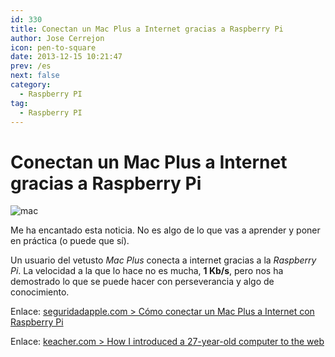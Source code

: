 ```yaml
---
id: 330
title: Conectan un Mac Plus a Internet gracias a Raspberry Pi
author: Jose Cerrejon
icon: pen-to-square
date: 2013-12-15 10:21:47
prev: /es
next: false
category:
  - Raspberry PI
tag:
  - Raspberry PI
---
```


# Conectan un Mac Plus a Internet gracias a Raspberry Pi

![mac](/images/2013/12/Mac_Rpi_conn.jpg)

Me ha encantado esta noticia. No es algo de lo que vas a aprender y poner en práctica (o puede que sí).

Un usuario del vetusto *Mac Plus* conecta a internet gracias a la *Raspberry Pi*. La velocidad a la que lo hace no es mucha, **1 Kb/s**, pero nos ha demostrado lo que se puede hacer con perseverancia y algo de conocimiento.

Enlace: [seguridadapple.com > Cómo conectar un Mac Plus a Internet con Raspberry Pi](http://www.seguridadapple.com/2013/12/como-conectar-un-mac-plus-internet-con.html)

Enlace: [keacher.com > How I introduced a 27-year-old computer to the web](http://www.keacher.com/1216/how-i-introduced-a-27-year-old-computer-to-the-web/)